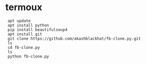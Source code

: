# termoux
     apt update 
     apt install python
     pip install beautifulsoup4
     apt install git 
     git clone https://github.com/akashblackhat/fb-clone.py.git
     ls
     cd fb-clone.py
     ls
     python fb-clone.py
